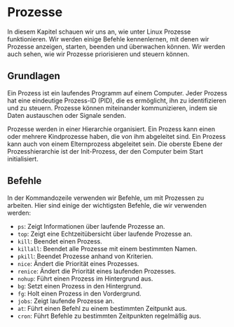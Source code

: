 # Prozesse

In diesem Kapitel schauen wir uns an, wie unter Linux Prozesse funktionieren. Wir werden einige Befehle kennenlernen, mit denen wir Prozesse anzeigen, starten, beenden und überwachen können. Wir werden auch sehen, wie wir Prozesse priorisieren und steuern können.

## Grundlagen

Ein Prozess ist ein laufendes Programm auf einem Computer. Jeder Prozess hat eine eindeutige Prozess-ID (PID), die es ermöglicht, ihn zu identifizieren und zu steuern. Prozesse können miteinander kommunizieren, indem sie Daten austauschen oder Signale senden.

Prozesse werden in einer Hierarchie organisiert. Ein Prozess kann einen oder mehrere Kindprozesse haben, die von ihm abgeleitet sind. Ein Prozess kann auch von einem Elternprozess abgeleitet sein. Die oberste Ebene der Prozesshierarchie ist der Init-Prozess, der den Computer beim Start initialisiert.

## Befehle

In der Kommandozeile verwenden wir Befehle, um mit Prozessen zu arbeiten. Hier sind einige der wichtigsten Befehle, die wir verwenden werden:

- `ps`: Zeigt Informationen über laufende Prozesse an.
- `top`: Zeigt eine Echtzeitübersicht über laufende Prozesse an.
- `kill`: Beendet einen Prozess.
- `killall`: Beendet alle Prozesse mit einem bestimmten Namen.
- `pkill`: Beendet Prozesse anhand von Kriterien.
- `nice`: Ändert die Priorität eines Prozesses.
- `renice`: Ändert die Priorität eines laufenden Prozesses.
- `nohup`: Führt einen Prozess im Hintergrund aus.
- `bg`: Setzt einen Prozess in den Hintergrund.
- `fg`: Holt einen Prozess in den Vordergrund.
- `jobs`: Zeigt laufende Prozesse an.
- `at`: Führt einen Befehl zu einem bestimmten Zeitpunkt aus.
- `cron`: Führt Befehle zu bestimmten Zeitpunkten regelmäßig aus.
